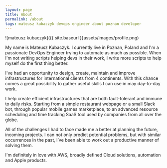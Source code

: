 ```yaml
---
layout: page
title: About
permalink: /about
tags: mateusz kubaczyk devops engineer about poznan developer
---
```


![mateusz kubaczyk]({{ site.baseurl }}assets/images/profile.png)

My name is Mateusz Kubaczyk. I currently live in Poznan, Poland and I'm a passionate DevOps Engineer trying to automate as much as possible. When I'm not writing scripts helping devs in their work, I write more scripts to help myself do the first thing better. 

I've had an opportunity to design, create, maintain and improve infrastructures for international clients from 4 continents. With this chance comes a great possibility to gather useful skills I can use in may day-to-day work.

I help create efficient infrastructures that are both fault-tolerant and immune to daily risks. Starting from a simple restaurant webpage or a small Slack bot, through popular mobile games marketplace, to an advanced resource scheduling and time tracking SaaS tool used by companies from all over the globe.

All of the challenges I had to face made me a better at planning the future, incoming projects. I can not only predict potential problems, but with similar occurrences in the past, I’ve been able to work out a productive manner of solving them. 

I'm definitely in love with AWS, broadly defined Cloud solutions, automation and Apple products.
